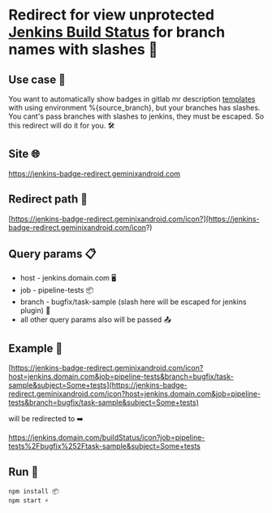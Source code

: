 # Redirect for view unprotected <a href="https://plugins.jenkins.io/embeddable-build-status/" target="_blank">Jenkins Build Status</a> for branch names with slashes 🔀

## Use case 🎯
You want to automatically show badges in gitlab mr description <a href="https://docs.gitlab.com/ee/user/project/description_templates.html" target="_blank">templates</a> with using environment %{source_branch}, but your branches has slashes.
You cant's pass branches with slashes to jenkins, they must be escaped. So this redirect will do it for you. 🛠️

## Site 🌐
https://jenkins-badge-redirect.geminixandroid.com

## Redirect path 🔁
[https://jenkins-badge-redirect.geminixandroid.com/icon?](https://jenkins-badge-redirect.geminixandroid.com/icon?)

## Query params 📋
- host - jenkins.domain.com 🖥️
- job - pipeline-tests 📦
- branch - bugfix/task-sample (slash here will be escaped for jenkins plugin) 🔄
- all other query params also will be passed 📤

## Example 📝
[https://jenkins-badge-redirect.geminixandroid.com/icon?host=jenkins.domain.com&job=pipeline-tests&branch=bugfix/task-sample&subject=Some+tests](https://jenkins-badge-redirect.geminixandroid.com/icon?host=jenkins.domain.com&job=pipeline-tests&branch=bugfix/task-sample&subject=Some+tests)

will be redirected to ➡️

https://jenkins.domain.com/buildStatus/icon?job=pipeline-tests%2Fbugfix%252Ftask-sample&subject=Some+tests
 
## Run 🚀
```
npm install 📦
npm start ⚡
```
